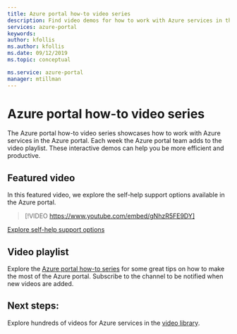 ```yaml
---
title: Azure portal how-to video series
description: Find video demos for how to work with Azure services in the portal
services: azure-portal
keywords: 
author: kfollis
ms.author: kfollis
ms.date: 09/12/2019
ms.topic: conceptual

ms.service: azure-portal
manager: mtillman
---
```

# Azure portal how-to video series

The Azure portal how-to video series showcases how to work with Azure services in the Azure portal. Each week the Azure portal team adds to the video playlist. These interactive demos can help you be more efficient and productive.

## Featured video

In this featured video, we explore the self-help support options available in the Azure portal. 

> [!VIDEO https://www.youtube.com/embed/gNhzR5FE9DY]

[Explore self-help support options](https://www.youtube.com/watch?v=gNhzR5FE9DY)

## Video playlist

Explore the [Azure portal how-to series](https://www.youtube.com/playlist?list=PLLasX02E8BPBKgXP4oflOL29TtqTzwhxR) for some great tips on how to make the most of the Azure portal. Subscribe to the channel to be notified when new videos are added.

## Next steps:

Explore hundreds of videos for Azure services in the [video library](https://azure.microsoft.com/resources/videos/index/?tag=microsoft-azure-portal).


